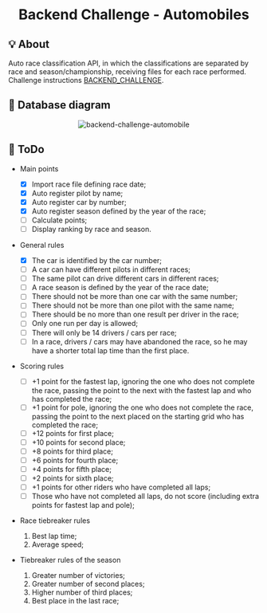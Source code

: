<h1 align="center">
  Backend Challenge - Automobiles
</h1>

## :bulb: About
Auto race classification API, in which the classifications are separated by race and season/championship, receiving files for each race performed. Challenge instructions [BACKEND_CHALLENGE](BACKEND_CHALLENGE.md).

## :mag_right: Database diagram
<div align="center">
  <img alt="backend-challenge-automobile" src="https://user-images.githubusercontent.com/40550247/109307337-3bf28180-781f-11eb-824a-c28991f73fa5.png" />
</div>

## :dart: ToDo
  - Main points
    - [x] Import race file defining race date;
    - [x] Auto register pilot by name;
    - [x] Auto register car by number;
    - [x] Auto register season defined by the year of the race;
    - [ ] Calculate points;
    - [ ] Display ranking by race and season.
  
  - General rules
    - [x] The car is identified by the car number;
    - [ ] A car can have different pilots in different races;
    - [ ] The same pilot can drive different cars in different races;
    - [ ] A race season is defined by the year of the race date;
    - [ ] There should not be more than one car with the same number;
    - [ ] There should not be more than one pilot with the same name;
    - [ ] There should be no more than one result per driver in the race;
    - [ ] Only one run per day is allowed;
    - [ ] There will only be 14 drivers / cars per race;
    - [ ] In a race, drivers / cars may have abandoned the race, so he may have a shorter total lap time than the first place.

  - Scoring rules
    - [ ] +1 point for the fastest lap, ignoring the one who does not complete the race, passing the point to the next with the fastest lap and who has completed the race;
    - [ ] +1 point for pole, ignoring the one who does not complete the race, passing the point to the next placed on the starting grid who has completed the race;
    - [ ] +12 points for first place;
    - [ ] +10 points for second place;
    - [ ] +8 points for third place;
    - [ ] +6 points for fourth place;
    - [ ] +4 points for fifth place;
    - [ ] +2 points for sixth place;
    - [ ] +1 points for other riders who have completed all laps;
    - [ ] Those who have not completed all laps, do not score (including extra points for fastest lap and pole);

  - Race tiebreaker rules
    1. Best lap time;
    2. Average speed;

  - Tiebreaker rules of the season
    1. Greater number of victories;
    2. Greater number of second places;
    3. Higher number of third places;
    4. Best place in the last race;
